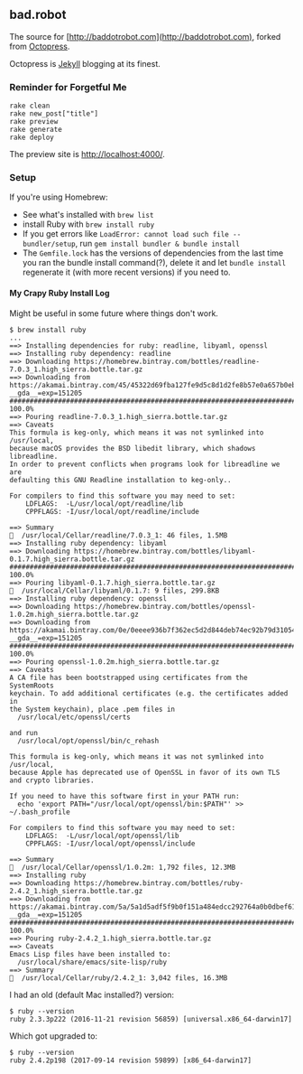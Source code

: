 ## bad.robot

The source for [http://baddotrobot.com](http://baddotrobot.com), forked from [Octopress](http://octopress.org/).

Octopress is [Jekyll](https://github.com/mojombo/jekyll) blogging at its finest.

### Reminder for Forgetful Me

    rake clean
    rake new_post["title"]
    rake preview
    rake generate
    rake deploy

The preview site is [http://localhost:4000/](http://localhost:4000/).

### Setup

If you're using Homebrew:

* See what's installed with `brew list`
* install Ruby with `brew install ruby`
* If you get errors like `LoadError: cannot load such file -- bundler/setup`, run `gem install bundler & bundle install`
* The `Gemfile.lock` has the versions of dependencies from the last time you ran the bundle install command(?), delete it and let `bundle install` regenerate it (with more recent versions) if you need to.

#### My Crapy Ruby Install Log 

Might be useful in some future where things don't work.

```
$ brew install ruby
...
==> Installing dependencies for ruby: readline, libyaml, openssl
==> Installing ruby dependency: readline
==> Downloading https://homebrew.bintray.com/bottles/readline-7.0.3_1.high_sierra.bottle.tar.gz
==> Downloading from https://akamai.bintray.com/45/45322d69fba127fe9d5c8d1d2fe8b57e0a657b0ebc0a8143cc47118243828dfd?__gda__=exp=151205
######################################################################## 100.0%
==> Pouring readline-7.0.3_1.high_sierra.bottle.tar.gz
==> Caveats
This formula is keg-only, which means it was not symlinked into /usr/local,
because macOS provides the BSD libedit library, which shadows libreadline.
In order to prevent conflicts when programs look for libreadline we are
defaulting this GNU Readline installation to keg-only..

For compilers to find this software you may need to set:
    LDFLAGS:  -L/usr/local/opt/readline/lib
    CPPFLAGS: -I/usr/local/opt/readline/include

==> Summary
🍺  /usr/local/Cellar/readline/7.0.3_1: 46 files, 1.5MB
==> Installing ruby dependency: libyaml
==> Downloading https://homebrew.bintray.com/bottles/libyaml-0.1.7.high_sierra.bottle.tar.gz
######################################################################## 100.0%
==> Pouring libyaml-0.1.7.high_sierra.bottle.tar.gz
🍺  /usr/local/Cellar/libyaml/0.1.7: 9 files, 299.8KB
==> Installing ruby dependency: openssl
==> Downloading https://homebrew.bintray.com/bottles/openssl-1.0.2m.high_sierra.bottle.tar.gz
==> Downloading from https://akamai.bintray.com/0e/0eeee936b7f362ec5d2d844deb74ec92b79d3105445e5ca5e8767df4aabdebfd?__gda__=exp=151205
######################################################################## 100.0%
==> Pouring openssl-1.0.2m.high_sierra.bottle.tar.gz
==> Caveats
A CA file has been bootstrapped using certificates from the SystemRoots
keychain. To add additional certificates (e.g. the certificates added in
the System keychain), place .pem files in
  /usr/local/etc/openssl/certs

and run
  /usr/local/opt/openssl/bin/c_rehash

This formula is keg-only, which means it was not symlinked into /usr/local,
because Apple has deprecated use of OpenSSL in favor of its own TLS and crypto libraries.

If you need to have this software first in your PATH run:
  echo 'export PATH="/usr/local/opt/openssl/bin:$PATH"' >> ~/.bash_profile

For compilers to find this software you may need to set:
    LDFLAGS:  -L/usr/local/opt/openssl/lib
    CPPFLAGS: -I/usr/local/opt/openssl/include

==> Summary
🍺  /usr/local/Cellar/openssl/1.0.2m: 1,792 files, 12.3MB
==> Installing ruby
==> Downloading https://homebrew.bintray.com/bottles/ruby-2.4.2_1.high_sierra.bottle.tar.gz
==> Downloading from https://akamai.bintray.com/5a/5a1d5adf5f9b0f151a484edcc292764a0b0dbef61eb667c59aa850d0ad3d7626?__gda__=exp=151205
######################################################################## 100.0%
==> Pouring ruby-2.4.2_1.high_sierra.bottle.tar.gz
==> Caveats
Emacs Lisp files have been installed to:
  /usr/local/share/emacs/site-lisp/ruby
==> Summary
🍺  /usr/local/Cellar/ruby/2.4.2_1: 3,042 files, 16.3MB
```

I had an old (default Mac installed?) version:

```
$ ruby --version
ruby 2.3.3p222 (2016-11-21 revision 56859) [universal.x86_64-darwin17]
```

Which got upgraded to:
```
$ ruby --version
ruby 2.4.2p198 (2017-09-14 revision 59899) [x86_64-darwin17]
```